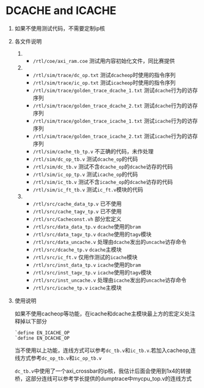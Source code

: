 # DCACHE and ICACHE
1. 如果不使用测试代码，不需要定制ip核
2. 各文件说明
   1. - `/rtl/coe/axi_ram.coe` 测试用内容初始化文件，同比赛提供
   2. - `/rtl/sim/trace/dc_op.txt` 测试`dcacheop`时使用的指令序列
      - `/rtl/sim/trace/ic_op.txt` 测试`icacheop`时使用的指令序列
      - `/rtl/sim/trace/golden_trace_dcache_1.txt` 测试`dcache`行为的访存序列
      - `/rtl/sim/trace/golden_trace_dcache_2.txt` 测试`dcache`行为的访存序列
      - `/rtl/sim/trace/golden_trace_icache_1.txt` 测试`icache`行为的访存序列
      - `/rtl/sim/trace/golden_trace_icache_2.txt` 测试`icache`行为的访存序列
      - `/rtl/sim/cache_tb_tp.v` 不正确的代码，未作处理
      - `/rtl/sim/dc_op_tb.v` 测试`dcache_op`的代码
      - `/rtl/sim/dc_tb.v` 测试不含`dcache_op`的`dcache`访存的代码
      - `/rtl/sim/ic_op_tp.v` 测试`icache_op`的代码
      - `/rtl/sim/ic_tb.v` 测试不含`icache_op`的`dcache`访存的代码
      - `/rtl/sim/ic_ft_tb.v` 测试`ic_ft.v`模块的代码
   3. - `/rtl/src/cache_data_tp.v` 已不使用
      - `/rtl/src/cache_tagv_tp.v` 已不使用
      - `/rtl/src/Cacheconst.vh` 部分宏定义
      - `/rtl/src/data_data_tp.v` `dcache`使用的`bram`
      - `/rtl/src/data_tagv_tp.v` `dcache`使用的`tagv`模块
      - `/rtl/src/data_uncache.v` 处理由`dcache`发出的`uncache`访存命令
      - `/rtl/src/dcache_tp.v` `dcache`主模块
      - `/rtl/src/ic_ft.v` 仅用作测试的`icache`模块
      - `/rtl/src/inst_data_tp.v` `icache`使用的`bram`
      - `/rtl/src/inst_tagv_tp.v` `icache`使用的`tagv`模块
      - `/rtl/src/inst_uncache.v` 处理由`icache`发出的`uncache`访存命令
      - `/rtl/src/icache_tp.v` `icache`主模块 
3. 使用说明
   
   如果不使用cacheop等功能，在icache和dcache主模块最上方的宏定义处注释掉以下部分
   ```
   `define EN_ICACHE_OP
   `define EN_DCACHE_OP
   ```
   当不使用以上功能，连线方式可以参考`dc_tb.v`和`ic_tb.v`.若加入cacheop,连线方式参考`dc_op_tb.v`和`ic_op_tb.v`

   `dc_tb.v`中使用了一个axi_crossbar的ip核，我估计后面会使用到1x4的转接桥，这部分连线可以参考学长提供的dumptrace中mycpu_top.v的连线方式

